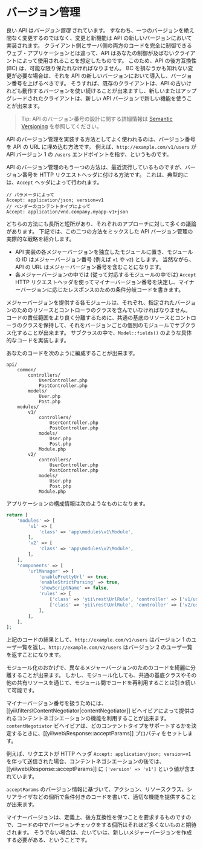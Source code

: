 バージョン管理
==============

良い API は*バージョン管理* されています。
すなわち、一つのバージョンを絶え間なく変更するのではなく、変更と新機能は API の新しいバージョンにおいて実装されます。
クライアント側とサーバ側の両方のコードを完全に制御できるウェブ・アプリケーションとは違って、API はあなたの制御が及ばないクライアントによって使用されることを想定したものです。
このため、API の後方互換性 (BC) は、可能な限り保たれなければなりません。
BC を損なうかも知れない変更が必要な場合は、それを API の新しいバージョンにおいて導入し、バージョン番号を上げるべきです。
そうすれば、既存のクライアントは、API の古いけれども動作するバージョンを使い続けることが出来ますし、新しいまたはアップグレードされたクライアントは、新しい API バージョンで新しい機能を使うことが出来ます。

> Tip: API のバージョン番号の設計に関する詳細情報は [Semantic Versioning](http://semver.org/) を参照してください。

API のバージョン管理を実装する方法としてよく使われるのは、バージョン番号を API の URL に埋め込む方法です。
例えば、`http://example.com/v1/users` が API バージョン 1 の `/users` エンドポイントを指す、というものです。

API のバージョン管理のもう一つの方法は、最近流行しているものですが、バージョン番号を HTTP リクエストヘッダに付ける方法です。
これは、典型的には、`Accept` ヘッダによって行われます。

```
// パラメータによって
Accept: application/json; version=v1
// ベンダーのコンテントタイプによって
Accept: application/vnd.company.myapp-v1+json
```

どちらの方法にも長所と短所があり、それぞれのアプローチに対して多くの議論があります。
下記では、この二つの方法をミックスした API バージョン管理の実際的な戦略を紹介します。

* API 実装の各メジャーバージョンを独立したモジュールに置き、モジュールの ID はメジャーバージョン番号 (例えば `v1` や `v2`) とします。
  当然ながら、API の URL はメジャーバージョン番号を含むことになります。
* 各メジャーバージョンの中では (従って対応するモジュールの中では) `Accept` HTTP リクエストヘッダを使ってマイナーバージョン番号を決定し、マイナーバージョンに応じたレスポンスのための条件分岐コードを書きます。

メジャーバージョンを提供する各モジュールは、それぞれ、指定されたバージョンのためのリソースとコントローラのクラスを含んでいなければなりません。
コードの責任範囲をより良く分離するために、共通の基底のリソースとコントローラのクラスを保持して、それをバージョンごとの個別のモジュールでサブクラス化することが出来ます。
サブクラスの中で、`Model::fields()` のような具体的なコードを実装します。

あなたのコードを次のように編成することが出来ます。

```
api/
    common/
        controllers/
            UserController.php
            PostController.php
        models/
            User.php
            Post.php
    modules/
        v1/
            controllers/
                UserController.php
                PostController.php
            models/
                User.php
                Post.php
            Module.php
        v2/
            controllers/
                UserController.php
                PostController.php
            models/
                User.php
                Post.php
            Module.php
```

アプリケーションの構成情報は次のようなものになります。

```php
return [
    'modules' => [
        'v1' => [
            'class' => 'app\modules\v1\Module',
        ],
        'v2' => [
            'class' => 'app\modules\v2\Module',
        ],
    ],
    'components' => [
        'urlManager' => [
            'enablePrettyUrl' => true,
            'enableStrictParsing' => true,
            'showScriptName' => false,
            'rules' => [
                ['class' => 'yii\rest\UrlRule', 'controller' => ['v1/user', 'v1/post']],
                ['class' => 'yii\rest\UrlRule', 'controller' => ['v2/user', 'v2/post']],
            ],
        ],
    ],
];
```

上記のコードの結果として、`http://example.com/v1/users` はバージョン 1 のユーザ一覧を返し、`http://example.com/v2/users` はバージョン 2 のユーザ一覧を返すことになります。

モジュール化のおかげで、異なるメジャーバージョンのためのコードを綺麗に分離することが出来ます。
しかし、モジュール化しても、共通の基底クラスやその他の共有リソースを通じて、モジュール間でコードを再利用することは引き続いて可能です。

マイナーバージョン番号を扱うためには、[[yii\filters\ContentNegotiator|contentNegotiator]] ビヘイビアによって提供されるコンテントネゴシエーションの機能を利用することが出来ます。
`contentNegotiator` ビヘイビアは、どのコンテントタイプをサポートするかを決定するときに、[[yii\web\Response::acceptParams]] プロパティをセットします。

例えば、リクエストが HTTP ヘッダ `Accept: application/json; version=v1` を伴って送信された場合、コンテントネゴシエーションの後では、[[yii\web\Response::acceptParams]] に `['version' => 'v1']` という値が含まれています。

`acceptParams` のバージョン情報に基づいて、アクション、リソースクラス、シリアライザなどの個所で条件付きのコードを書いて、適切な機能を提供することが出来ます。

マイナーバージョンは、定義上、後方互換性を保つことを要求するものですので、コードの中でバージョンチェックをする個所はそれほど多くないものと期待されます。
そうでない場合は、たいていは、新しいメジャーバージョンを作成する必要がある、ということです。
